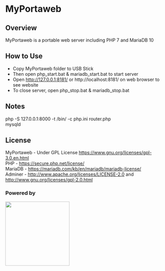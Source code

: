 # MyPortaweb

## Overview
MyPortaweb is a portable web server including PHP 7 and MariaDB 10

## How to Use
- Copy MyPortaweb folder to USB Stick<br />
- Then open php_start.bat & mariadb_start.bat to start server<br />
- Open http://127.0.0.1:8181/ or http://localhost:8181/ on web browser to see website<br />
- To close server, open php_stop.bat & mariadb_stop.bat

## Notes
php -S 127.0.0.1:8000  -t /bin/ -c php.ini router.php<br />
mysqld 

## License
MyPortaweb - Under GPL License https://www.gnu.org/licenses/gpl-3.0.en.html<br />
PHP - https://secure.php.net/license/<br />
MariaDB - https://mariadb.com/kb/en/mariadb/mariadb-license/<br />
Adminer - http://www.apache.org/licenses/LICENSE-2.0 and http://www.gnu.org/licenses/gpl-2.0.html 

### Powered by 
<img style="width:200px;height:auto;" src="https://raw.githubusercontent.com/idayrus/Idayrus-Docs/master/Idayrus%20Logo%20Full%20Large.png"/>
